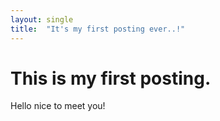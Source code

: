 ```yaml
---
layout: single
title:  "It's my first posting ever..!"
---
```


# This is my first posting.
Hello nice to meet you!